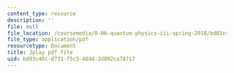 ```yaml
---
content_type: resource
description: ''
file: null
file_location: /coursemedia/8-06-quantum-physics-iii-spring-2018/bd03c46cd731f5c5484d2d892ca78717_9lc7mxULRF0.pdf
file_type: application/pdf
resourcetype: Document
title: 3play pdf file
uid: bd03c46c-d731-f5c5-484d-2d892ca78717
---
```

